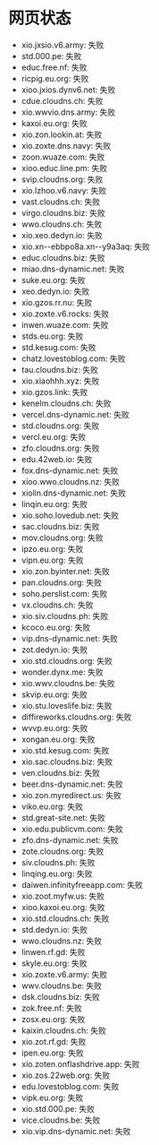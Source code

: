 # 网页状态
- xio.jxsio.v6.army: 失败
- std.000.pe: 失败
- educ.free.nf: 失败
- ricpig.eu.org: 失败
- xioo.jxios.dynv6.net: 失败
- cdue.cloudns.ch: 失败
- xio.wwvio.dns.army: 失败
- kaxoi.eu.org: 失败
- xio.zon.lookin.at: 失败
- xio.zoxte.dns.navy: 失败
- zoon.wuaze.com: 失败
- xioo.educ.line.pm: 失败
- svip.cloudns.org: 失败
- xio.lzhoo.v6.navy: 失败
- vast.cloudns.ch: 失败
- virgo.cloudns.biz: 失败
- wwo.cloudns.ch: 失败
- xio.xeo.dedyn.io: 失败
- xio.xn--ebbpo8a.xn--y9a3aq: 失败
- educ.cloudns.biz: 失败
- miao.dns-dynamic.net: 失败
- suke.eu.org: 失败
- xeo.dedyn.io: 失败
- xio.gzos.rr.nu: 失败
- xio.zoxte.v6.rocks: 失败
- inwen.wuaze.com: 失败
- stds.eu.org: 失败
- std.kesug.com: 失败
- chatz.lovestoblog.com: 失败
- tau.cloudns.biz: 失败
- xio.xiaohhh.xyz: 失败
- xio.gzos.link: 失败
- kenelm.cloudns.ch: 失败
- vercel.dns-dynamic.net: 失败
- std.cloudns.org: 失败
- vercl.eu.org: 失败
- zfo.cloudns.org: 失败
- edu.42web.io: 失败
- fox.dns-dynamic.net: 失败
- xioo.wwo.cloudns.nz: 失败
- xiolin.dns-dynamic.net: 失败
- linqin.eu.org: 失败
- xio.soho.lovedub.net: 失败
- sac.cloudns.biz: 失败
- mov.cloudns.org: 失败
- ipzo.eu.org: 失败
- vipn.eu.org: 失败
- xio.zon.byinter.net: 失败
- pan.cloudns.org: 失败
- soho.perslist.com: 失败
- vx.cloudns.ch: 失败
- xio.siv.cloudns.ph: 失败
- kcoco.eu.org: 失败
- vip.dns-dynamic.net: 失败
- zot.dedyn.io: 失败
- xio.std.cloudns.org: 失败
- wonder.dynx.me: 失败
- xio.wwv.cloudns.be: 失败
- skvip.eu.org: 失败
- xio.stu.loveslife.biz: 失败
- diffireworks.cloudns.org: 失败
- wvvp.eu.org: 失败
- xongan.eu.org: 失败
- xio.std.kesug.com: 失败
- xio.sac.cloudns.biz: 失败
- ven.cloudns.biz: 失败
- beer.dns-dynamic.net: 失败
- xio.zon.myredirect.us: 失败
- viko.eu.org: 失败
- std.great-site.net: 失败
- xio.edu.publicvm.com: 失败
- zfo.dns-dynamic.net: 失败
- zote.cloudns.org: 失败
- siv.cloudns.ph: 失败
- linqing.eu.org: 失败
- daiwen.infinityfreeapp.com: 失败
- xio.zoot.myfw.us: 失败
- xioo.kaxoi.eu.org: 失败
- xio.std.cloudns.ch: 失败
- std.dedyn.io: 失败
- wwo.cloudns.nz: 失败
- linwen.rf.gd: 失败
- skyle.eu.org: 失败
- xio.zoxte.v6.army: 失败
- wwv.cloudns.be: 失败
- dsk.cloudns.biz: 失败
- zok.free.nf: 失败
- zosx.eu.org: 失败
- kaixin.cloudns.ch: 失败
- xio.zot.rf.gd: 失败
- ipen.eu.org: 失败
- xio.zoten.onflashdrive.app: 失败
- xio.zos.22web.org: 失败
- edu.lovestoblog.com: 失败
- vipk.eu.org: 失败
- xio.std.000.pe: 失败
- vice.cloudns.be: 失败
- xio.vip.dns-dynamic.net: 失败
